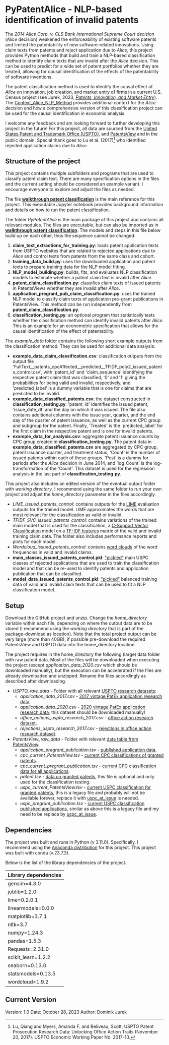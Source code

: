 # PyPatentAlice - NLP-based identification of invalid patents
The *2014 Alice Corp. v. CLS Bank International Supreme Court decision* (*Alice* decision) weakened the enforceability of existing software patents and limited the patentability of new software-related innovations.  Using claim texts from patents and reject application due to *Alice*, this project provides Python methods that build and train a NLP-based classification method to identify claim texts that are invalid after the *Alice* decision.  This can be used to predict for a wide set of patent portfolios whether they are treated, allowing for causal identification of the effects of the patentability of software inventions.

The patent classification method is used to identify the causal effect of *Alice* on innovation, job creation, and market entry of firms in a current U.S. Census project (see Jurek, 2023, [*Patents, Innovation, and Market Entry*](https://www.census.gov/library/working-papers/2023/adrm/CES-WP-23-45.html)).  The [Context_Alice_NLP_Method](https://github.com/Fresearch99/patent_classification_project/blob/main/Context_Alice_NLP_Method.pdf) provides additional context for the *Alice* decision and how a comprehensive version of this classification project can be used for the causal identification in economic analysis.

I welcome any feedback and am looking forward to further developing this project in the future!  For this project, all data are sourced from the [United States Patent and Trademark Office (USPTO)](www.uspto.gov), and [PatentsView](https://patentsview.org/download/data-download-tables) and in the public domain.  Special thank goes to Lu et al. (2017)[^2] who identified rejected application claims due to *Alice*.   


## Structure of the project
This project contains multiple subfolders and programs that are used to classify patent claim text.  There are many specification options in the files and the current setting should be considered an example variant.  I encourage everyone to explore and adjust the files as needed.  

The file [**walkthrough patent classification**](https://github.com/Fresearch99/patent_classification_project/blob/main/walkthrough%20patent%20classification.ipynb)  is the main reference for this project.  This executable Jupyter notebook provides background information and details on how to run the patent classification.    

The folder *PyPatentAlice* is the main package of this project and contains all relevant modules.  The files are executable, but can also be imported as in [**walkthrough patent classification**](https://github.com/Fresearch99/patent_classification_project/blob/main/walkthrough%20patent%20classification.ipynb).  The models and steps in this file below build up on each other, thus the sequence cannot be changed.
1. **claim_text_extractions_for_training.py**: loads patent application texts from USPTO websites that are related to rejected applications due to *Alice* and control texts from patents from the same class and cohort.  
2. **training_data_build.py**: uses the downloaded application and patent texts to prepare training data for the NLP model fitting.
3. **NLP_model_building.py**: builds, fits, and evaluates NLP classification models to estimate whether a patent claim text is invalid after *Alice*.
4. **patent_claim_classification.py**: classifies claim texts of issued patents in PatentsViews whether they are invalid after *Alice*.
5. **application_pregrant_pub_claim_classification.py**: uses the trained NLP model to classify claim texts of application pre-grant publications in PatentsView.  This method can be run independently from **patent_claim_classification.py**.
6. **classification_testing.py**: an optional program that statistically tests whether the classification method can identify invalid patents after *Alice*.  This is an example for an econometric specification that allows for the causal identification of the effect of patentability.

The *example_data* folder contains the following short example outputs from the classification method.  They can be used for additional data analysis:
- **example_data_claim_classification.csv**: classification outputs from the output file 'FullText__patents_cpcAffected__predicted__TFIDF_poly2_issued_patents_control.csv', with 'patent_id' and 'claim_sequence' identifying the respective patent claim that was classified, '0' and '1' giving the probabilities for being valid and invalid, respectively, and 'predicted_label' is a dummy variable that is one for claims that are predicted to be invalid.
- **example_data_classified_patents.csv**: the dataset constructed in **classification_testing.py**.  'patent_id' identifies the issued patent, 'issue_date_dt' and the day on which it was issued.  The file also contains additional columns with the issue year, quarter, and the end day of the quarter of patent issuance, as well as the current CPC group and subgroup for the patent.  Finally, 'Treated' is the 'predicted_label' for the first claim in the respective patent and is one for invalid patents.
- **example_data_for_analysis.csv**: aggregate patent issuance counts by CPC group created in **classification_testing.py**.  The patent data in **example_data_classified_patents.csv** are aggregated by CPC group, patent issuance quarter, and treatment status, 'Count' is the number of issued patents within each of these groups.  'Post' is a dummy for periods after the *Alice* decision in June 2014, and 'log_Count' is the log-transformation of the 'Count'.  This dataset is used for the regression analysis in the last part of **classification_testing.py**.

This project also includes an edited version of the eventual output folder with *working directory*.  I recommend using the same folder to run your own project and adjust the *home_directory* parameter in the files accordingly. 
- *LIME_issued_patents_control*: contains outputs for the [LIME](https://github.com/marcotcr/lime) evaluation outputs for the trained model.  LIME approximates the words that are most relevant for the classification as valid or invalid.
- *TFIDF_SVC_issued_patents_control*: contains variations of the trained main model that is used for the classification, a [C-Support Vector Classification](https://scikit-learn.org/stable/modules/generated/sklearn.svm.SVC.html) model on a [TF-IDF features](https://scikit-learn.org/stable/modules/generated/sklearn.feature_extraction.text.TfidfVectorizer.html) matrix of the valid and invalid training claim data.  The folder also includes performance reports and plots for each model.
- *Wordcloud_issued_patents_control*: contains [word clouds](https://github.com/amueller/word_cloud) of the word frequencies in valid and invalid claims.
- **main_classes_issued_patents_control.pkl**: ["pickled"](https://docs.python.org/3/library/pickle.html) main USPC classes of rejected applications that are used to train the classification model and that can be re-used to identify patents and application publication that can be classified.
- **model_data_issued_patents_control.pkl**: ["pickled"](https://docs.python.org/3/library/pickle.html) balanced training data of valid and invalid claim texts that can be used to fit a NLP classification model.  


[^1]: 573 U.S. 208 (2014).
[^2]: Lu, Qiang and Myers, Amanda F. and Beliveau, Scott, USPTO Patent Prosecution Research Data: Unlocking Office Action Traits (November 20, 2017). USPTO Economic Working Paper No. 2017-10.

## Setup
Download the GitHub project and unzip.  Change the *home_directory* variable within each file, depending on where the output data are to be stored (I recommend using the *working directory* that is part of the package-download as location).  Note that the total project output can be very large (more than 40GB), if possible pre-download the required PatentsView and USPTO data into the home_directory location.

The project requires in the home_directory the following (large) data folder with raw patent data.  Most of the files will be downloaded when executing the project (except *application_data_2020.csv* which should be downloaded manually), but the execution can be accelerated if the files are already downloaded and unzipped.  Rename the files accordingly as described after downloading.

- *USPTO_raw_data* - Folder with all relevant [USPTO research datasets](https://www.uspto.gov/ip-policy/economic-research/research-datasets):
  - *application_data_2017.csv* - [2017 vintage PatEx application research data](https://bulkdata.uspto.gov/data/patent/pair/economics/2017/application_data.csv.zip).
  - *application_data_2020.csv* - [2020 vintage PatEx application research data](https://bulkdata.uspto.gov/data/patent/pair/economics/2020/application_data.csv.zip), this dataset should be downloaded manually!
  - *office_actions_uspto_research_2017.csv* - [office action research dataset](https://bulkdata.uspto.gov/data/patent/office/actions/bigdata/2017/office_actions.csv.zip).
  - *rejections_uspto_research_2017.csv* - [rejections in office action research dataset](https://bulkdata.uspto.gov/data/patent/office/actions/bigdata/2017/rejections.csv.zip).
- *PatentsView_raw_data* - Folder with relevant [data table from PatentsView](https://patentsview.org/download/data-download-tables).
  - *application_pregrant_publication.tsv* - [published application data](https://s3.amazonaws.com/data.patentsview.org/pregrant_publications/pg_published_application.tsv.zip).
  - *cpc_current_PatentsView.tsv* - [current CPC classifications of granted patents](https://s3.amazonaws.com/data.patentsview.org/download/g_cpc_current.tsv.zip).
  - *cpc_current_pregrant_publication.tsv* - [current CPC classification data for all applications](https://s3.amazonaws.com/data.patentsview.org/pregrant_publications/pg_cpc_at_issue.tsv.zip).
  - *patent.tsv* - [data on granted patents](https://s3.amazonaws.com/data.patentsview.org/download/g_patent.tsv.zip), this file is optional and only used for the classification testing.
  - *uspc_current_PatentsView.tsv* - [current USPC classification for granted patents](https://s3.amazonaws.com/data.patentsview.org/download/uspc_current.tsv.zip), this is a legacy file and probably will not be available forever, replace it with [uspc_at_issue](https://s3.amazonaws.com/data.patentsview.org/download/g_uspc_at_issue.tsv.zip) is needed.
  - *uspc_pregrant_publication.tsv* - [current USPC classification published applications](https://s3.amazonaws.com/data.patentsview.org/pregrant_publications/pg_uspc_at_issue.tsv.zip), similar as above this is a legacy file and my need to be replace by [uspc_at_issue](https://s3.amazonaws.com/data.patentsview.org/pregrant_publications/pg_uspc_at_issue.tsv.zip).


## Dependencies
The project was built and runs in Python (v 3.11.0).  Specifically, I recommend using the [Anaconda distribution](https://www.anaconda.com/download) for this project.  This project was built with conda (v.23.7.3).

Below is the list of the library dependencies of the project.

| Library dependencies|
|---------------------|
|gensim=4.3.0         |
|joblib=1.2.0         |
|lime=0.2.0.1         |
|linearmodels=0.0.0   |
|matplotlib=3.7.1     |
|nltk=3.7             |
|numpy=1.24.3         |
|pandas=1.5.3         |
|Requests=2.31.0      |
|scikit_learn=1.2.2   |
|seaborn=0.13.0       |
|statsmodels=0.13.5   |
|wordcloud=1.9.2      |

## Current Version
Version: 1.0
Date: October 28, 2023
Author: Dominik Jurek


